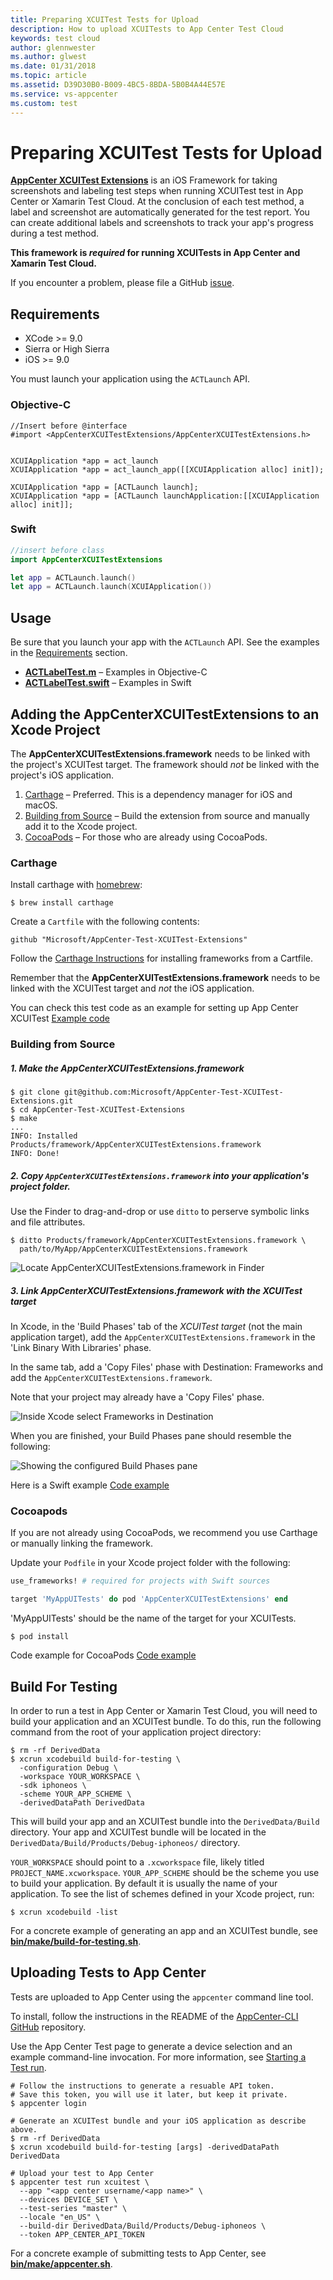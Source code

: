 ```yaml
---
title: Preparing XCUITest Tests for Upload
description: How to upload XCUITests to App Center Test Cloud
keywords: test cloud
author: glennwester
ms.author: glwest
ms.date: 01/31/2018
ms.topic: article
ms.assetid: D39D30B0-B009-4BC5-8BDA-5B0B4A44E57E
ms.service: vs-appcenter
ms.custom: test
---
```


# Preparing XCUITest Tests for Upload

[**AppCenter XCUITest
Extensions**](https://github.com/Microsoft/AppCenter-Test-XCUITest-Extensions)
is an iOS Framework for taking screenshots and labeling test steps when
running XCUITest test in App Center or Xamarin Test Cloud. At the
conclusion of each test method, a label and screenshot are automatically
generated for the test report. You can create additional labels and
screenshots to track your app's progress during a test method.

**This framework is _required_ for running XCUITests in App Center and
Xamarin Test Cloud.**

If you encounter a problem, please file a GitHub
[issue](https://github.com/Microsoft/AppCenter-Test-XCUITest-Extensions/issues).

## Requirements

* XCode >= 9.0
* Sierra or High Sierra
* iOS >= 9.0

You must launch your application using the `ACTLaunch` API.

### Objective-C

```obj-c
//Insert before @interface
#import <AppCenterXCUITestExtensions/AppCenterXCUITestExtensions.h>


XCUIApplication *app = act_launch
XCUIApplication *app = act_launch_app([[XCUIApplication alloc] init]);

XCUIApplication *app = [ACTLaunch launch];
XCUIApplication *app = [ACTLaunch launchApplication:[[XCUIApplication alloc] init]];
```
### Swift

```swift
//insert before class
import AppCenterXCUITestExtensions

let app = ACTLaunch.launch()
let app = ACTLaunch.launch(XCUIApplication())
```

## Usage

Be sure that you launch your app with the `ACTLaunch` API. See the
examples in the [Requirements](#requirements) section.

* **[ACTLabelTest.m](https://github.com/Microsoft/AppCenter-Test-XCUITest-Extensions/blob/master/TestApp/Tests/UI/ACTLabelTest.m)** &ndash; Examples in Objective-C
* **[ACTLabelTest.swift](https://github.com/Microsoft/AppCenter-Test-XCUITest-Extensions/blob/master/TestApp/Tests/UI/ACTLabelTest.swift)** &ndash; Examples in Swift

## Adding the AppCenterXCUITestExtensions to an Xcode Project

The **AppCenterXCUITestExtensions.framework** needs to be linked with
the project's XCUITest target.  The framework should _not_ be linked
with the project's iOS application.

1. [Carthage](#carthage) &ndash; Preferred. This is a dependency manager for iOS and macOS.
2. [Building from Source](#building_from_source) &ndash; Build the extension from source and manually add it to the Xcode project.
3. [CocoaPods](#cocoapods) &ndash; For those who are already using CocoaPods.

### <a name="carthage" /> Carthage

Install carthage with [homebrew](http://brew.sh/):

```shell
$ brew install carthage
```

Create a `Cartfile` with the following contents:

```
github "Microsoft/AppCenter-Test-XCUITest-Extensions"
```

Follow the [Carthage
Instructions](https://github.com/Carthage/Carthage#adding-frameworks-to-unit-tests-or-a-framework)
for installing frameworks from a Cartfile.

Remember that the **AppCenterXUITestExtensions.framework** needs to be
linked with the XCUITest target and _not_ the iOS application.

You can check this test code as an example for setting up App Center XCUITest [Example code](https://github.com/Microsoft/AppCenter-Test-XCUITest-Extensions/tree/master/Dido)

### <a name="building_from_source" /> Building from Source

##### 1. Make the AppCenterXCUITestExtensions.framework

```shell
$ git clone git@github.com:Microsoft/AppCenter-Test-XCUITest-Extensions.git
$ cd AppCenter-Test-XCUITest-Extensions
$ make
...
INFO: Installed Products/framework/AppCenterXCUITestExtensions.framework
INFO: Done!
```

##### 2. Copy `AppCenterXCUITestExtensions.framework` into your application's project folder.

Use the Finder to drag-and-drop or use `ditto` to perserve symbolic
links and file attributes.

```shell
$ ditto Products/framework/AppCenterXCUITestExtensions.framework \
  path/to/MyApp/AppCenterXCUITestExtensions.framework
```

![Locate AppCenterXCUITestExtensions.framework in Finder](images/xcuitest-appcenter-framework-in-Finder.png)

##### 3. Link AppCenterXCUITestExtensions.framework with the XCUITest target

In Xcode, in the 'Build Phases' tab of the _XCUITest target_ (not the
main application target), add the
`AppCenterXCUITestExtensions.framework` in the 'Link Binary With
Libraries' phase.

In the same tab, add a 'Copy Files' phase with Destination: Frameworks
and add the `AppCenterXCUITestExtensions.framework`.

Note that your project may already have a 'Copy Files' phase.

![Inside Xcode select Frameworks in Destination](images/xcuitest-link-framework.gif)

When you are finished, your Build Phases pane should resemble the
following:

![Showing the configured Build Phases pane](images/xcuitest-build-settings.png)

Here is a Swift example [Code example](https://github.com/Microsoft/AppCenter-Test-XCUITest-Extensions/tree/master/StickShift)

### <a name="cocoapods" /> Cocoapods

If you are not already using CocoaPods, we recommend you use Carthage or
manually linking the framework.

Update your `Podfile` in your Xcode project folder with the following:

```ruby
use_frameworks! # required for projects with Swift sources

target 'MyAppUITests' do pod 'AppCenterXCUITestExtensions' end
```

'MyAppUITests' should be the name of the target for your XCUITests.

```shell
$ pod install
```

Code example for CocoaPods [Code example](https://github.com/Microsoft/AppCenter-Test-XCUITest-Extensions/tree/master/BeetIt)

## Build For Testing

In order to run a test in App Center or Xamarin Test Cloud, you will
need to build your application and an XCUITest bundle. To do this, run
the following command from the root of your application project
directory:

```shell
$ rm -rf DerivedData
$ xcrun xcodebuild build-for-testing \
  -configuration Debug \
  -workspace YOUR_WORKSPACE \
  -sdk iphoneos \
  -scheme YOUR_APP_SCHEME \
  -derivedDataPath DerivedData
```

This will build your app and an XCUITest bundle into the
`DerivedData/Build` directory. Your app and XCUITest bundle will be
located in the `DerivedData/Build/Products/Debug-iphoneos/` directory.

`YOUR_WORKSPACE` should point to a `.xcworkspace` file, likely titled
`PROJECT_NAME.xcworkspace`. `YOUR_APP_SCHEME` should be the scheme you
use to build your application. By default it is usually the name of your
application. To see the list of schemes defined in your Xcode project,
run:

```shell
$ xcrun xcodebuild -list
```

For a concrete example of generating an app and an XCUITest bundle, see
**[bin/make/build-for-testing.sh](https://github.com/Microsoft/AppCenter-Test-XCUITest-Extensions/blob/master/bin/make/build-for-testing.sh)**.

## Uploading Tests to App Center

Tests are uploaded to App Center using the `appcenter` command line tool.

To install, follow the instructions in the README of the [AppCenter-CLI
GitHub](https://github.com/Microsoft/AppCenter-CLI) repository.

Use the App Center Test page to generate a device selection and 
an example command-line invocation. For more information, see [Starting a Test run](~/test-cloud/starting-a-test-run.md).

```
# Follow the instructions to generate a resuable API token.
# Save this token, you will use it later, but keep it private.
$ appcenter login

# Generate an XCUITest bundle and your iOS application as describe above.
$ rm -rf DerivedData
$ xcrun xcodebuild build-for-testing [args] -derivedDataPath DerivedData

# Upload your test to App Center
$ appcenter test run xcuitest \
  --app "<app center username/<app name>" \
  --devices DEVICE_SET \
  --test-series "master" \
  --locale "en_US" \
  --build-dir DerivedData/Build/Products/Debug-iphoneos \
  --token APP_CENTER_API_TOKEN
```

For a concrete example of submitting tests to App Center, see
**[bin/make/appcenter.sh](https://github.com/Microsoft/AppCenter-Test-XCUITest-Extensions/blob/master/bin/make/appcenter.sh)**.
